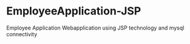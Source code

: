 # EmployeeApplication-JSP
Employee Application Webapplication using JSP technology and mysql connectivity
